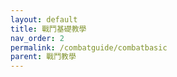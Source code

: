 ```yaml
---
layout: default
title: 戰鬥基礎教學
nav_order: 2
permalink: /combatguide/combatbasic
parent: 戰鬥教學
---
```

